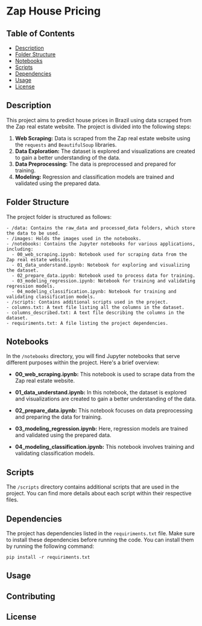 # Zap House Pricing



## Table of Contents

- [Description](#description)
- [Folder Structure](#folder-structure)
- [Notebooks](#notebooks)
- [Scripts](#scripts)
- [Dependencies](#dependencies)
- [Usage](#usage)
- [License](#license)

## Description

This project aims to predict house prices in Brazil using data scraped from the Zap real estate website. The project is divided into the following steps:

1. **Web Scraping:** Data is scraped from the Zap real estate website using the `requests` and `BeautifulSoup` libraries.
2. **Data Exploration:** The dataset is explored and visualizations are created to gain a better understanding of the data.
3. **Data Preprocessing:** The data is preprocessed and prepared for training.
4. **Modeling:** Regression and classification models are trained and validated using the prepared data.

## Folder Structure

The project folder is structured as follows:

```
- /data: Contains the raw_data and processed_data folders, which store the data to be used.
- /images: Holds the images used in the notebooks.
- /notebooks: Contains the Jupyter notebooks for various applications, including:
  - 00_web_scraping.ipynb: Notebook used for scraping data from the Zap real estate website.
  - 01_data_understand.ipynb: Notebook for exploring and visualizing the dataset.
  - 02_prepare_data.ipynb: Notebook used to process data for training.
  - 03_modeling_regression.ipynb: Notebook for training and validating regression models.
  - 04_modeling_classification.ipynb: Notebook for training and validating classification models.
- /scripts: Contains additional scripts used in the project.
- columns.txt: A text file listing all the columns in the dataset.
- columns_described.txt: A text file describing the columns in the dataset.
- requiriments.txt: A file listing the project dependencies.
```

## Notebooks

In the `/notebooks` directory, you will find Jupyter notebooks that serve different purposes within the project. Here's a brief overview:

- **00_web_scraping.ipynb:** This notebook is used to scrape data from the Zap real estate website.

- **01_data_understand.ipynb:** In this notebook, the dataset is explored and visualizations are created to gain a better understanding of the data.

- **02_prepare_data.ipynb:** This notebook focuses on data preprocessing and preparing the data for training.

- **03_modeling_regression.ipynb:** Here, regression models are trained and validated using the prepared data.

- **04_modeling_classification.ipynb:** This notebook involves training and validating classification models.

## Scripts

The `/scripts` directory contains additional scripts that are used in the project. You can find more details about each script within their respective files.

## Dependencies

The project has dependencies listed in the `requiriments.txt` file. Make sure to install these dependencies before running the code. You can install them by running the following command:

```shell
pip install -r requiriments.txt
```

## Usage



## Contributing



## License

